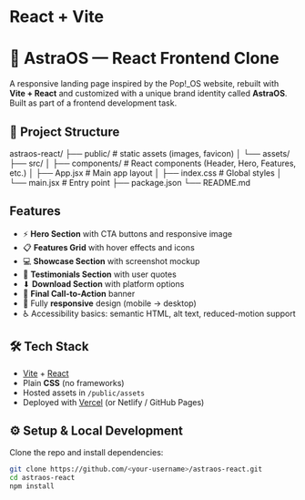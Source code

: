 # React + Vite

# 🌌 AstraOS — React Frontend Clone

A responsive landing page inspired by the Pop!_OS website, rebuilt with **Vite + React** and customized with a unique brand identity called **AstraOS**.  
Built as part of a frontend development task.

## 📂 Project Structure
astraos-react/
├── public/ # static assets (images, favicon)
│ └── assets/
├── src/
│ ├── components/ # React components (Header, Hero, Features, etc.)
│ ├── App.jsx # Main app layout
│ ├── index.css # Global styles
│ └── main.jsx # Entry point
├── package.json
└── README.md


## Features

- ⚡ **Hero Section** with CTA buttons and responsive image  
- 📋 **Features Grid** with hover effects and icons  
- 💻 **Showcase Section** with screenshot mockup  
- 💬 **Testimonials Section** with user quotes  
- ⬇ **Download Section** with platform options  
- 🎯 **Final Call-to-Action** banner  
- 📱 Fully **responsive** design (mobile → desktop)  
- ♿ Accessibility basics: semantic HTML, alt text, reduced-motion support  

## 🛠️ Tech Stack

- [Vite](https://vitejs.dev/) + [React](https://react.dev/)  
- Plain **CSS** (no frameworks)  
- Hosted assets in `/public/assets`  
- Deployed with [Vercel](https://vercel.com) (or Netlify / GitHub Pages)  


## ⚙️ Setup & Local Development

Clone the repo and install dependencies:

```bash
git clone https://github.com/<your-username>/astraos-react.git
cd astraos-react
npm install

